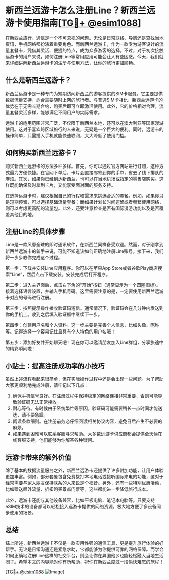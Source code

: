 # 新西兰远游卡怎么注册Line？新西兰远游卡使用指南[[TG💪+ @esim1088](https://t.me/s/esim1088)]

在新西兰旅行，通信是一个不可忽视的问题。无论是日常联络、导航还是查找当地资讯，手机网络都扮演着重要角色。而新西兰远游卡，作为一款专为游客设计的流量套餐卡，凭借其灵活、便捷的特点，成为众多游客的选择。不过，对于初次接触远游卡的用户来说，如何注册Line等常用应用可能会让人有些困惑。今天，我们就来详细讲解新西兰远游卡的注册与使用方法，让你的旅行更加顺畅。

## 什么是新西兰远游卡？

新西兰远游卡是一种专门为短期访问新西兰的游客提供的SIM卡服务。它主要提供数据流量支持，适合需要随时上网的旅行者。与普通SIM卡相比，新西兰远游卡的优势在于无需长期合约，购买后即可立即激活使用。此外，它的价格相对合理，流量套餐灵活多样，能够满足不同用户的实际需求。

远游卡的适用范围非常广泛，不仅限于新西兰本地，还可以在澳大利亚等国家漫游使用。这对于喜欢跨区域旅行的人来说，无疑是一个巨大的便利。同时，远游卡的操作简单，只需插入手机就能快速联网，大大降低了使用门槛。

## 如何购买新西兰远游卡？

购买新西兰远游卡的方法多种多样。首先，你可以通过官方网站进行订购，这种方式最为方便快捷。在官网下单后，卡片会直接邮寄到你的手中，省去了线下排队的麻烦。其次，如果你已经到达新西兰，也可以在当地机场或指定的零售店购买。这样既能确保及时拿到卡片，又能享受面对面的服务支持。

在选择远游卡时，建议根据自己的行程和需求来挑选合适的套餐。例如，如果你只是短期停留，可以选择基础流量套餐；而如果计划长时间逗留或者频繁使用网络，则可以考虑更高配的流量包。此外，还要注意检查是否有国际漫游功能以及是否覆盖其他目的地。

## 注册Line的具体步骤

Line是一款风靡全球的即时通讯软件，在新西兰同样备受欢迎。然而，对于刚拿到新西兰远游卡的新手来说，可能不知道该如何正确地注册Line账号。接下来，我们将一步步教你完成这个过程。

第一步：下载并安装Line应用程序。你可以在苹果App Store或者谷歌Play商店搜索“Line”，然后点击下载安装。安装完成后打开程序。

第二步：进入主界面后，点击右下角的“开始”按钮（通常显示为一个圆圈图标）。接着选择语言设置，并输入手机号码。这里需要注意的是，一定要使用新西兰远游卡对应的号码进行注册。

第三步：按照提示操作接收验证码短信。通常情况下，验证码会在几分钟内发送到你的手机上。收到之后填入验证框中继续下一步。

第四步：创建用户名和个人资料。这一步主要是完善个人信息，比如头像、昵称等。记得选择一个容易记住且具有个人特色的用户名哦！

第五步：添加好友并开始聊天吧！现在你可以邀请朋友加入Line群组，分享旅途中的精彩瞬间啦！

## 小贴士：提高注册成功率的小技巧

虽然上述流程看起来很简单，但在实际操作过程中还是会出现一些问题。为了帮助大家更顺利地完成注册，请牢记以下几点：

1. 确保手机信号良好。在注册过程中保持稳定的网络连接非常重要，否则可能导致验证码无法正常接收。
2. 耐心等待。有时候由于系统繁忙等原因，验证码可能需要稍长一点时间才能送达，请不要急躁。
3. 阅读条款细则。在注册前务必仔细阅读相关协议内容，避免日后产生不必要的麻烦。
4. 如果遇到困难可以联系客服寻求帮助。大多数远游卡供应商都会提供全天候在线客服支持，他们能够为你解答各种疑问。

## 远游卡带来的额外价值

除了基本的数据流量服务之外，新西兰远游卡还提供了许多附加功能，让用户体验更加丰富。例如，部分套餐包含免费拨打本地电话或接听国际来电的功能，这对于经常需要与家人朋友保持联系的人来说是个福音。另外，还有一些特别优惠活动，比如赠送额外流量、折扣购买景点门票等，这些都能进一步降低旅行成本。

此外，远游卡还能与其他设备兼容，比如平板电脑、笔记本电脑等。只要支持eSIM技术的设备都可以轻松接入远游卡提供的网络资源，极大地方便了多设备同步使用的场景。

## 总结

综上所述，新西兰远游卡不仅是一款实用性强的通信工具，更是提升旅行体验的好帮手。无论是日常沟通还是紧急求助，它都能够为你提供可靠的网络保障。而学会如何正确地注册Line这样的社交平台，则会让你在异国他乡也能轻松融入当地生活圈子。希望本文的内容能对你有所帮助，祝你在新西兰度过一段愉快难忘的旅程！

[[TG💪+ @esim1088](https://t.me/s/esim1088) ![Image](https://i.postimg.cc/4NQfJmqS/Snipaste-2025-05-13-00-14-12.png)]